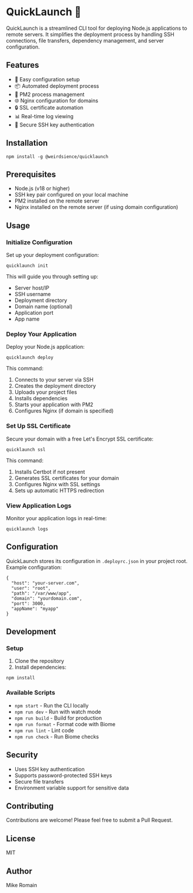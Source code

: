 # QuickLaunch 🚀

QuickLaunch is a streamlined CLI tool for deploying Node.js applications to remote servers. It simplifies the deployment process by handling SSH connections, file transfers, dependency management, and server configuration.

## Features

- 🔧 Easy configuration setup
- 📦 Automated deployment process
- 🔄 PM2 process management
- 🌐 Nginx configuration for domains
- 🔒 SSL certificate automation
- 📊 Real-time log viewing
- 🔐 Secure SSH key authentication

## Installation

```
npm install -g @weirdsience/quicklaunch
```

## Prerequisites

- Node.js (v18 or higher)
- SSH key pair configured on your local machine
- PM2 installed on the remote server
- Nginx installed on the remote server (if using domain configuration)

## Usage

### Initialize Configuration

Set up your deployment configuration:

```
quicklaunch init
```

This will guide you through setting up:
- Server host/IP
- SSH username
- Deployment directory
- Domain name (optional)
- Application port
- App name

### Deploy Your Application

Deploy your Node.js application:

```
quicklaunch deploy
```

This command:
1. Connects to your server via SSH
2. Creates the deployment directory
3. Uploads your project files
4. Installs dependencies
5. Starts your application with PM2
6. Configures Nginx (if domain is specified)

### Set Up SSL Certificate

Secure your domain with a free Let's Encrypt SSL certificate:

```
quicklaunch ssl
```

This command:
1. Installs Certbot if not present
2. Generates SSL certificates for your domain
3. Configures Nginx with SSL settings
4. Sets up automatic HTTPS redirection

### View Application Logs

Monitor your application logs in real-time:

```
quicklaunch logs
```

## Configuration

QuickLaunch stores its configuration in `.deployrc.json` in your project root. Example configuration:

```
{
  "host": "your-server.com",
  "user": "root",
  "path": "/var/www/app",
  "domain": "yourdomain.com",
  "port": 3000,
  "appName": "myapp"
}
```

## Development

### Setup

1. Clone the repository
2. Install dependencies:
```
npm install
```

### Available Scripts

- `npm start` - Run the CLI locally
- `npm run dev` - Run with watch mode
- `npm run build` - Build for production
- `npm run format` - Format code with Biome
- `npm run lint` - Lint code
- `npm run check` - Run Biome checks

## Security

- Uses SSH key authentication
- Supports password-protected SSH keys
- Secure file transfers
- Environment variable support for sensitive data

## Contributing

Contributions are welcome! Please feel free to submit a Pull Request.

## License

MIT

## Author

Mike Romain